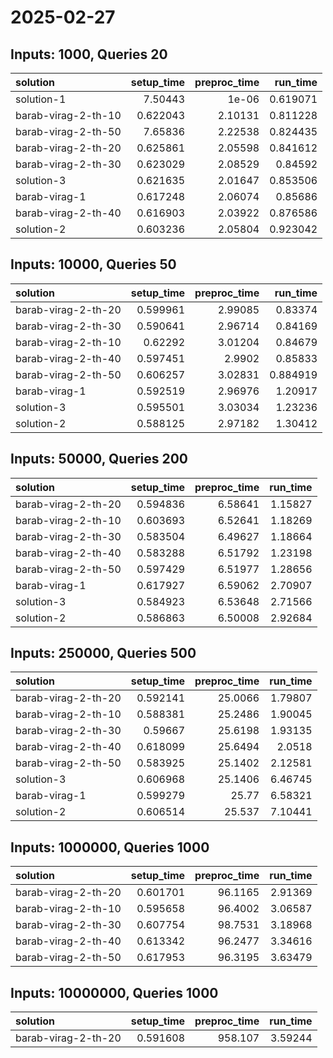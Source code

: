 # 2025-02-27

## Inputs: 1000, Queries 20

| solution            |   setup_time |   preproc_time |   run_time |
|:--------------------|-------------:|---------------:|-----------:|
| solution-1          |     7.50443  |        1e-06   |   0.619071 |
| barab-virag-2-th-10 |     0.622043 |        2.10131 |   0.811228 |
| barab-virag-2-th-50 |     7.65836  |        2.22538 |   0.824435 |
| barab-virag-2-th-20 |     0.625861 |        2.05598 |   0.841612 |
| barab-virag-2-th-30 |     0.623029 |        2.08529 |   0.84592  |
| solution-3          |     0.621635 |        2.01647 |   0.853506 |
| barab-virag-1       |     0.617248 |        2.06074 |   0.85686  |
| barab-virag-2-th-40 |     0.616903 |        2.03922 |   0.876586 |
| solution-2          |     0.603236 |        2.05804 |   0.923042 |

## Inputs: 10000, Queries 50

| solution            |   setup_time |   preproc_time |   run_time |
|:--------------------|-------------:|---------------:|-----------:|
| barab-virag-2-th-20 |     0.599961 |        2.99085 |   0.83374  |
| barab-virag-2-th-30 |     0.590641 |        2.96714 |   0.84169  |
| barab-virag-2-th-10 |     0.62292  |        3.01204 |   0.84679  |
| barab-virag-2-th-40 |     0.597451 |        2.9902  |   0.85833  |
| barab-virag-2-th-50 |     0.606257 |        3.02831 |   0.884919 |
| barab-virag-1       |     0.592519 |        2.96976 |   1.20917  |
| solution-3          |     0.595501 |        3.03034 |   1.23236  |
| solution-2          |     0.588125 |        2.97182 |   1.30412  |

## Inputs: 50000, Queries 200

| solution            |   setup_time |   preproc_time |   run_time |
|:--------------------|-------------:|---------------:|-----------:|
| barab-virag-2-th-20 |     0.594836 |        6.58641 |    1.15827 |
| barab-virag-2-th-10 |     0.603693 |        6.52641 |    1.18269 |
| barab-virag-2-th-30 |     0.583504 |        6.49627 |    1.18664 |
| barab-virag-2-th-40 |     0.583288 |        6.51792 |    1.23198 |
| barab-virag-2-th-50 |     0.597429 |        6.51977 |    1.28656 |
| barab-virag-1       |     0.617927 |        6.59062 |    2.70907 |
| solution-3          |     0.584923 |        6.53648 |    2.71566 |
| solution-2          |     0.586863 |        6.50008 |    2.92684 |

## Inputs: 250000, Queries 500

| solution            |   setup_time |   preproc_time |   run_time |
|:--------------------|-------------:|---------------:|-----------:|
| barab-virag-2-th-20 |     0.592141 |        25.0066 |    1.79807 |
| barab-virag-2-th-10 |     0.588381 |        25.2486 |    1.90045 |
| barab-virag-2-th-30 |     0.59667  |        25.6198 |    1.93135 |
| barab-virag-2-th-40 |     0.618099 |        25.6494 |    2.0518  |
| barab-virag-2-th-50 |     0.583925 |        25.1402 |    2.12581 |
| solution-3          |     0.606968 |        25.1406 |    6.46745 |
| barab-virag-1       |     0.599279 |        25.77   |    6.58321 |
| solution-2          |     0.606514 |        25.537  |    7.10441 |

## Inputs: 1000000, Queries 1000

| solution            |   setup_time |   preproc_time |   run_time |
|:--------------------|-------------:|---------------:|-----------:|
| barab-virag-2-th-20 |     0.601701 |        96.1165 |    2.91369 |
| barab-virag-2-th-10 |     0.595658 |        96.4002 |    3.06587 |
| barab-virag-2-th-30 |     0.607754 |        98.7531 |    3.18968 |
| barab-virag-2-th-40 |     0.613342 |        96.2477 |    3.34616 |
| barab-virag-2-th-50 |     0.617953 |        96.3195 |    3.63479 |

## Inputs: 10000000, Queries 1000

| solution            |   setup_time |   preproc_time |   run_time |
|:--------------------|-------------:|---------------:|-----------:|
| barab-virag-2-th-20 |     0.591608 |        958.107 |    3.59244 |